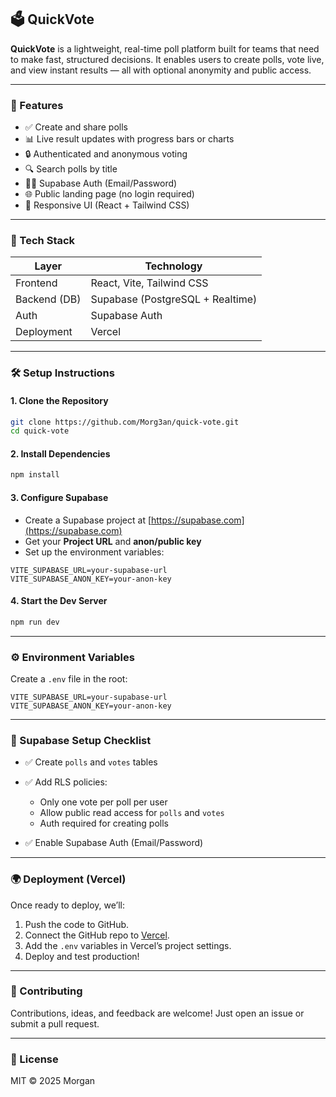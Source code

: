 ## 🗳️ QuickVote

**QuickVote** is a lightweight, real-time poll platform built for teams that need to make fast, structured decisions. It enables users to create polls, vote live, and view instant results — all with optional anonymity and public access.

---

### 🚀 Features

* ✅ Create and share polls
* 📊 Live result updates with progress bars or charts
* 🔒 Authenticated and anonymous voting
* 🔍 Search polls by title
* 🧑‍💻 Supabase Auth (Email/Password)
* 🌐 Public landing page (no login required)
* 🎨 Responsive UI (React + Tailwind CSS)

---

### 🧱 Tech Stack

| Layer        | Technology                       |
| ------------ | -------------------------------- |
| Frontend     | React, Vite, Tailwind CSS        |
| Backend (DB) | Supabase (PostgreSQL + Realtime) |
| Auth         | Supabase Auth                    |
| Deployment   | Vercel                           |

---

### 🛠️ Setup Instructions

#### 1. Clone the Repository

```bash
git clone https://github.com/Morg3an/quick-vote.git
cd quick-vote
```

#### 2. Install Dependencies

```bash
npm install
```

#### 3. Configure Supabase

* Create a Supabase project at [https://supabase.com](https://supabase.com)
* Get your **Project URL** and **anon/public key**
* Set up the environment variables:

```env
VITE_SUPABASE_URL=your-supabase-url
VITE_SUPABASE_ANON_KEY=your-anon-key
```

#### 4. Start the Dev Server

```bash
npm run dev
```

---

### ⚙️ Environment Variables

Create a `.env` file in the root:

```env
VITE_SUPABASE_URL=your-supabase-url
VITE_SUPABASE_ANON_KEY=your-anon-key
```

---

### 🔐 Supabase Setup Checklist

* ✅ Create `polls` and `votes` tables
* ✅ Add RLS policies:

  * Only one vote per poll per user
  * Allow public read access for `polls` and `votes`
  * Auth required for creating polls
* ✅ Enable Supabase Auth (Email/Password)

---

### 🌍 Deployment (Vercel)

Once ready to deploy, we’ll:

1. Push the code to GitHub.
2. Connect the GitHub repo to [Vercel](https://vercel.com).
3. Add the `.env` variables in Vercel’s project settings.
4. Deploy and test production!

---


### 🙌 Contributing

Contributions, ideas, and feedback are welcome! Just open an issue or submit a pull request.

---

### 📄 License

MIT © 2025 Morgan
